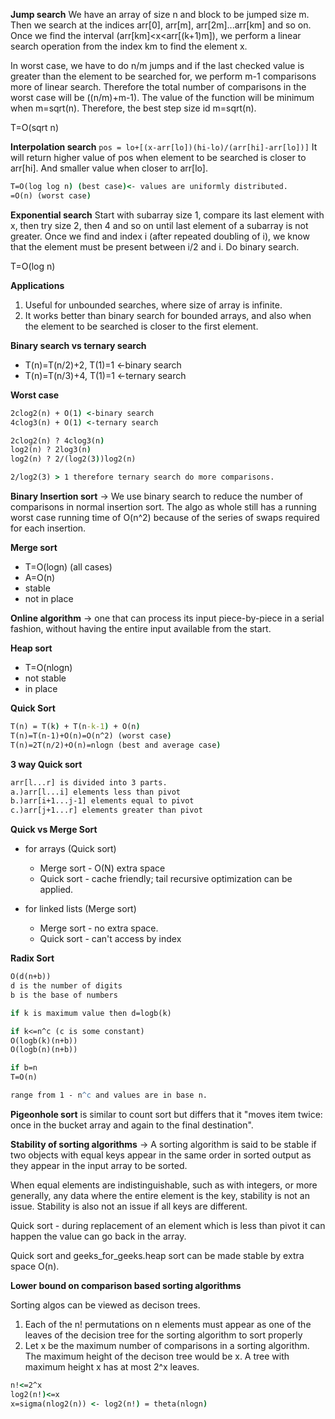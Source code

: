**Jump search**
We have an array of size n and block to be jumped size m. Then we search at the indices arr[0], arr[m], arr[2m]...arr[km]
and so on. Once we find the interval (arr[km]<x<arr[(k+1)m]), we perform a linear search operation from the index km to 
find the element x.

In worst case, we have to do n/m jumps and if the last checked value is greater than the element to be searched for, we 
perform m-1 comparisons more of linear search. Therefore the total number of comparisons in the worst case will be 
((n/m)+m-1). The value of the function will be minimum when m=sqrt(n). Therefore, the best step size id m=sqrt(n).

T=O(sqrt n)

**Interpolation search**
`pos = lo+[(x-arr[lo])(hi-lo)/(arr[hi]-arr[lo])]` It will return higher value of pos when element to be searched is 
closer to arr[hi]. And smaller value when closer to arr[lo].

```cmd
T=O(log log n) (best case)<- values are uniformly distributed.
=O(n) (worst case)

```

**Exponential search**
Start with subarray size 1, compare its last element with x, then try size 2, then 4 and so on until last element of a 
subarray is not greater. Once we find and index i (after repeated doubling of i), we know that the element must be 
present between i/2 and i. Do binary search.

T=O(log n)

**Applications**
1. Useful for unbounded searches, where size of array is infinite.
2. It works better than binary search for bounded arrays, and also when the element to be
searched is closer to the first element.

**Binary search vs ternary search**
* T(n)=T(n/2)+2, T(1)=1 <-binary search
* T(n)=T(n/3)+4, T(1)=1 <-ternary search

**Worst case**
```cmd
2clog2(n) + O(1) <-binary search
4clog3(n) + O(1) <-ternary search

2clog2(n) ? 4clog3(n)
log2(n) ? 2log3(n)
log2(n) ? 2/(log2(3))log2(n)

2/log2(3) > 1 therefore ternary search do more comparisons.

```

**Binary Insertion sort** -> We use binary search to reduce the number of comparisons in normal insertion sort. The algo
as whole still has a running worst case running time of O(n^2) because of the series of swaps required for each insertion.

**Merge sort**
* T=O(logn) (all cases)
* A=O(n)
* stable
* not in place

**Online algorithm** -> one that can process its input piece-by-piece in a serial fashion, without having the entire 
input available from the start.

**Heap sort**
* T=O(nlogn)
* not stable
* in place

**Quick Sort**
```cmd
T(n) = T(k) + T(n-k-1) + O(n)
T(n)=T(n-1)+O(n)=O(n^2) (worst case)
T(n)=2T(n/2)+O(n)=nlogn (best and average case)

```

**3 way Quick sort**
```cmd
arr[l...r] is divided into 3 parts.
a.)arr[l...i] elements less than pivot
b.)arr[i+1...j-1] elements equal to pivot
c.)arr[j+1...r] elements greater than pivot
```

**Quick vs Merge Sort**
* for arrays (Quick sort)
    * Merge sort - O(N) extra space
    * Quick sort - cache friendly; tail recursive optimization can be applied.

* for linked lists (Merge sort)
    * Merge sort - no extra space.
    * Quick sort - can't access by index

**Radix Sort**
```cmd
O(d(n+b))
d is the number of digits
b is the base of numbers

if k is maximum value then d=logb(k)

if k<=n^c (c is some constant)
O(logb(k)(n+b))
O(logb(n)(n+b))

if b=n
T=O(n)

range from 1 - n^c and values are in base n.
```

**Pigeonhole sort** is similar to count sort but differs that it "moves item twice: once in the bucket array and again
to the final destination".

**Stability of sorting algorithms** -> A sorting algorithm is said to be stable if two objects with equal keys appear in
the same order in sorted output as they appear in the input array to be sorted.

When equal elements are indistinguishable, such as with integers, or more generally, any data where the entire element 
is the key, stability is not an issue. Stability is also not an issue if all keys are different.

Quick sort - during replacement of an element which is less than pivot it can happen the value can go back in the
array.

Quick sort and geeks_for_geeks.heap sort can be made stable by extra space O(n).

**Lower bound on comparison based sorting algorithms**

Sorting algos can be viewed as decison trees.

1. Each of the n! permutations on n elements must appear as one of the leaves of the decision
tree for the sorting algorithm to sort properly
2. Let x be the maximum number of comparisons in a sorting algorithm. The maximum height
of the decison tree would be x. A tree with maximum height x has at most 2^x leaves.

```cmd
n!<=2^x
log2(n!)<=x
x=sigma(nlog2(n)) <- log2(n!) = theta(nlogn)
```
